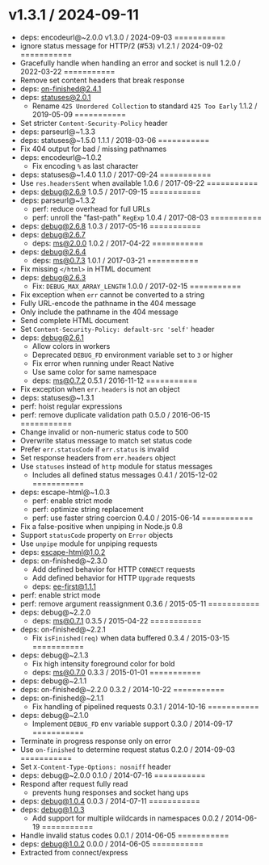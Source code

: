 v1.3.1 / 2024-09-11
===========
  * deps: encodeurl@~2.0.0
v1.3.0 / 2024-09-03
===========
  * ignore status message for HTTP/2 (#53)
v1.2.1 / 2024-09-02
===========
  * Gracefully handle when handling an error and socket is null
1.2.0 / 2022-03-22
===========
  * Remove set content headers that break response
  * deps: on-finished@2.4.1
  * deps: statuses@2.0.1
    - Rename `425 Unordered Collection` to standard `425 Too Early`
1.1.2 / 2019-05-09
===========
  * Set stricter `Content-Security-Policy` header
  * deps: parseurl@~1.3.3
  * deps: statuses@~1.5.0
1.1.1 / 2018-03-06
===========
  * Fix 404 output for bad / missing pathnames
  * deps: encodeurl@~1.0.2
    - Fix encoding `%` as last character
  * deps: statuses@~1.4.0
1.1.0 / 2017-09-24
===========
  * Use `res.headersSent` when available
1.0.6 / 2017-09-22
===========
  * deps: debug@2.6.9
1.0.5 / 2017-09-15
===========
  * deps: parseurl@~1.3.2
    - perf: reduce overhead for full URLs
    - perf: unroll the "fast-path" `RegExp`
1.0.4 / 2017-08-03
===========
  * deps: debug@2.6.8
1.0.3 / 2017-05-16
===========
  * deps: debug@2.6.7
    - deps: ms@2.0.0
1.0.2 / 2017-04-22
===========
  * deps: debug@2.6.4
    - deps: ms@0.7.3
1.0.1 / 2017-03-21
===========
  * Fix missing `</html>` in HTML document
  * deps: debug@2.6.3
    - Fix: `DEBUG_MAX_ARRAY_LENGTH`
1.0.0 / 2017-02-15
===========
  * Fix exception when `err` cannot be converted to a string
  * Fully URL-encode the pathname in the 404 message
  * Only include the pathname in the 404 message
  * Send complete HTML document
  * Set `Content-Security-Policy: default-src 'self'` header
  * deps: debug@2.6.1
    - Allow colors in workers
    - Deprecated `DEBUG_FD` environment variable set to `3` or higher
    - Fix error when running under React Native
    - Use same color for same namespace
    - deps: ms@0.7.2
0.5.1 / 2016-11-12
===========
  * Fix exception when `err.headers` is not an object
  * deps: statuses@~1.3.1
  * perf: hoist regular expressions
  * perf: remove duplicate validation path
0.5.0 / 2016-06-15
===========
  * Change invalid or non-numeric status code to 500
  * Overwrite status message to match set status code
  * Prefer `err.statusCode` if `err.status` is invalid
  * Set response headers from `err.headers` object
  * Use `statuses` instead of `http` module for status messages
    - Includes all defined status messages
0.4.1 / 2015-12-02
===========
  * deps: escape-html@~1.0.3
    - perf: enable strict mode
    - perf: optimize string replacement
    - perf: use faster string coercion
0.4.0 / 2015-06-14
===========
  * Fix a false-positive when unpiping in Node.js 0.8
  * Support `statusCode` property on `Error` objects
  * Use `unpipe` module for unpiping requests
  * deps: escape-html@1.0.2
  * deps: on-finished@~2.3.0
    - Add defined behavior for HTTP `CONNECT` requests
    - Add defined behavior for HTTP `Upgrade` requests
    - deps: ee-first@1.1.1
  * perf: enable strict mode
  * perf: remove argument reassignment
0.3.6 / 2015-05-11
===========
  * deps: debug@~2.2.0
    - deps: ms@0.7.1
0.3.5 / 2015-04-22
===========
  * deps: on-finished@~2.2.1
    - Fix `isFinished(req)` when data buffered
0.3.4 / 2015-03-15
===========
  * deps: debug@~2.1.3
    - Fix high intensity foreground color for bold
    - deps: ms@0.7.0
0.3.3 / 2015-01-01
===========
  * deps: debug@~2.1.1
  * deps: on-finished@~2.2.0
0.3.2 / 2014-10-22
===========
  * deps: on-finished@~2.1.1
    - Fix handling of pipelined requests
0.3.1 / 2014-10-16
===========
  * deps: debug@~2.1.0
    - Implement `DEBUG_FD` env variable support
0.3.0 / 2014-09-17
===========
  * Terminate in progress response only on error
  * Use `on-finished` to determine request status
0.2.0 / 2014-09-03
===========
  * Set `X-Content-Type-Options: nosniff` header
  * deps: debug@~2.0.0
0.1.0 / 2014-07-16
===========
  * Respond after request fully read
    - prevents hung responses and socket hang ups
  * deps: debug@1.0.4
0.0.3 / 2014-07-11
===========
  * deps: debug@1.0.3
    - Add support for multiple wildcards in namespaces
0.0.2 / 2014-06-19
===========
  * Handle invalid status codes
0.0.1 / 2014-06-05
===========
  * deps: debug@1.0.2
0.0.0 / 2014-06-05
===========
  * Extracted from connect/express
